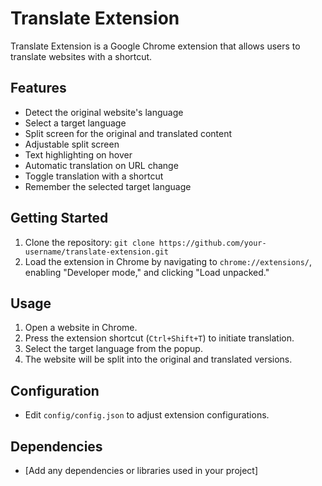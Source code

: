 # Translate Extension

Translate Extension is a Google Chrome extension that allows users to translate websites with a shortcut.

## Features

- Detect the original website's language
- Select a target language
- Split screen for the original and translated content
- Adjustable split screen
- Text highlighting on hover
- Automatic translation on URL change
- Toggle translation with a shortcut
- Remember the selected target language


## Getting Started

1. Clone the repository: `git clone https://github.com/your-username/translate-extension.git`
2. Load the extension in Chrome by navigating to `chrome://extensions/`, enabling "Developer mode," and clicking "Load unpacked."

## Usage

1. Open a website in Chrome.
2. Press the extension shortcut (`Ctrl+Shift+T`) to initiate translation.
3. Select the target language from the popup.
4. The website will be split into the original and translated versions.

## Configuration

- Edit `config/config.json` to adjust extension configurations.

## Dependencies

- [Add any dependencies or libraries used in your project]



